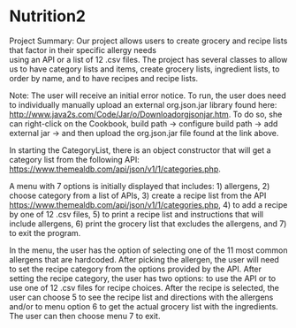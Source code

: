 # Nutrition2

Project Summary: Our project allows users to create grocery and recipe lists that factor in their specific allergy needs  
using an API or a list of 12 .csv files. The project has several classes to allow us to have category lists and items, create grocery lists, ingredient lists, to order by name, and to have recipes and recipe lists. 

Note: The user will receive an initial error notice. To run, the user does need to individually manually upload an external org.json.jar library found here: http://www.java2s.com/Code/Jar/o/Downloadorgjsonjar.htm. To do so, she can right-click on the Cookbook, build path -> configure build path -> add external jar -> and then upload the org.json.jar file found at the link above.

In starting the CategoryList, there is an object constructor that will get a category list from the following API: https://www.themealdb.com/api/json/v1/1/categories.php.

A menu with 7 options is initially displayed that includes: 1) allergens, 2) choose category from a list of APIs, 3) create a recipe list from the API https://www.themealdb.com/api/json/v1/1/categories.php, 4) to add a recipe by one of 12 .csv files, 5) to print a recipe list and instructions that will include allergens, 6) print the grocery list that excludes the allergens, and 7) to exit the program. 

In the menu, the user has the option of selecting one of the 11 most common allergens that are hardcoded. After picking the allergen, the user will need to set the recipe category from the options provided by the API. After setting the recipe category, the user has two options: to use the API or to use one of 12 .csv files for recipe choices. After the recipe is selected, the user can choose 5 to see the recipe list and directions with the allergens and/or to menu option 6 to get the actual grocery list with the ingredients. The user can then choose menu 7 to exit.
